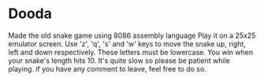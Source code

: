# Dooda
Made the old snake game using 8086 assembly language 
Play it on a 25x25 emulator screen.
Use 'z', 'q', 's' and 'w' keys to move the snake up, right, left and down respectively.
These letters must be lowercase.
You win when your snake's length hits 10.
It's quite slow so please be patient while playing.
if you have any comment to leave, feel free to do so.
